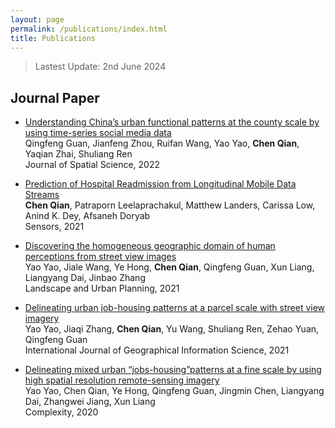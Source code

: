 ```yaml
---
layout: page
permalink: /publications/index.html
title: Publications
---
```


> Lastest Update: 2nd June 2024&nbsp;

<!-- ## Workshop Paper

- [NetBench: A Large-Scale and Comprehensive Network Traffic Benchmark Dataset for Foundation Models]()<br>**Chen Qian**, Xiaochang Li, Qineng Wang, Gang Zhou, Huajie Shao<br>International Workshop on Foundation Models for Cyber-Physical Systems & Internet of Things (FMSys), Hong Kong, May 2024

  <br>


--- -->

## Journal Paper
- [Understanding China’s urban functional patterns at the county scale by using time-series social media data]()<br>Qingfeng Guan, Jianfeng Zhou, Ruifan Wang, Yao Yao, **Chen Qian**, Yaqian Zhai, Shuliang Ren<br>Journal of Spatial Science, 2022

- [Prediction of Hospital Readmission from Longitudinal Mobile Data Streams]()<br>**Chen Qian**, Patraporn Leelaprachakul, Matthew Landers, Carissa Low, Anind K. Dey, Afsaneh Doryab<br>Sensors, 2021

- [Discovering the homogeneous geographic domain of human perceptions from street view images]()<br>Yao Yao, Jiale Wang, Ye Hong, **Chen Qian**, Qingfeng Guan, Xun Liang, Liangyang Dai, Jinbao Zhang<br>Landscape and Urban Planning, 2021

- [Delineating urban job-housing patterns at a parcel scale with street view imagery]()<br>Yao Yao, Jiaqi Zhang, **Chen Qian**, Yu Wang, Shuliang Ren, Zehao Yuan, Qingfeng Guan<br>International Journal of Geographical Information Science, 2021

- [Delineating mixed urban “jobs-housing”patterns at a fine scale by using high spatial resolution remote-sensing imagery]()<br>Yao Yao, Chen Qian, Ye Hong, Qingfeng Guan, Jingmin Chen, Liangyang Dai, Zhangwei Jiang, Xun Liang<br>Complexity, 2020

  <br>

<!-- ---

## Manuscript

- [Lens: A Foundation Model for Network Traffic in Cybersecurity](https://arxiv.org/pdf/2402.03646)<br>

  <br> -->

